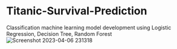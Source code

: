 # Titanic-Survival-Prediction
Classification machine learning model development using Logistic Regression, Decision Tree, Random Forest
![Screenshot 2023-04-06 231318](https://user-images.githubusercontent.com/127582457/230456439-afbc992f-5f63-4851-9698-373ff2e210ef.png)
